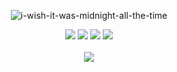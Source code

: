 <div align="center">
    
<a><img src="https://readme-typing-svg.herokuapp.com?font=Playball&size=28pause=1000&background=F0CFD4&center=true&vCenter=true&random=false&width=500&height=50&lines=i-wish-it-was-midnight-all-the-time" alt="i-wish-it-was-midnight-all-the-time" /></a>
    
[![](https://img.shields.io/badge/linkedin-0a66c2)](http://linkedin.com/in/alfarezyyd)
[![](https://img.shields.io/badge/gitlab-red)](https://gitlab.com/alfarezyyd)
[![](https://img.shields.io/badge/youtube-FF0000)](https://www.youtube.com/@alfarezyyd)
[![](https://img.shields.io/badge/instagram-E4405F)](https://www.instagram.com/alfarezyyyd)
<br><br>
![](https://komarev.com/ghpvc/?username=alfarezyyd&color=ff69b4&label=profile+view&abbreviated=true)
</div>
